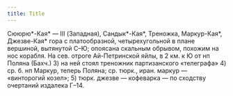 ```yaml
---
title: Title
---
```


Сююрю*-Кая* — III (Западная), Сандык*-Кая*, Треножка, Маркур-Кая*, Джезве-Кая*
гора с платообразной, четырехугольной в плане вершиной, вытянутой С–Ю; опоясана
скальным обрывом, похожим на нос корабля. На сев. отроге Ай-Петринской яйлы, в 2
км. к Ю от нп Поляна (Бахч.) 3) на ней стоял треножник партизанского «телеграфа»
4) ср. б. нп Маркур, теперь Поляна; ср. тюрк., иран. маркур — «винторогий
козел»; 5) тюрк. джезве — кофеварка — по сходству очертаний издалека Г–14.
